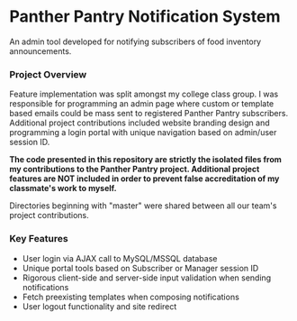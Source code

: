 # Panther Pantry Notification System

An admin tool developed for notifying subscribers of food inventory announcements.

### Project Overview

Feature implementation was split amongst my college class group.  I was responsible for programming an admin page where custom or template based emails could be mass sent to registered Panther Pantry subscribers.  Additional project contributions included website branding design and programming a login portal with unique navigation based on admin/user session ID.

**The code presented in this repository are strictly the isolated files from my contributions to the Panther Pantry project.  Additional project features are NOT included in order to prevent false accreditation of my classmate's work to myself.**

Directories beginning with "master" were shared between all our team's project contributions.

### Key Features

- User login via AJAX call to MySQL/MSSQL database
- Unique portal tools based on Subscriber or Manager session ID
- Rigorous client-side and server-side input validation when sending notifications
- Fetch preexisting templates when composing notifications
- User logout functionality and site redirect
